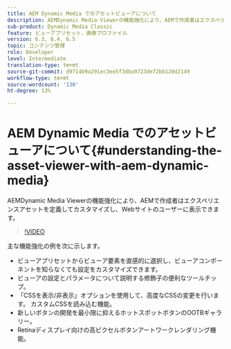 ```yaml
---
title: AEM Dynamic Media でのアセットビューアについて
description: AEMDynamic Media Viewerの機能強化により、AEMで作成者はエクスペリエンスアセットを定義してカスタマイズし、Webサイトのユーザーに表示できます。
sub-product: Dynamic Media Classic
feature: ビューアプリセット、画像プロファイル
version: 6.3, 6.4, 6.5
topic: コンテンツ管理
role: Developer
level: Intermediate
translation-type: tm+mt
source-git-commit: d9714b9a291ec3ee5f3dba9723de72bb120d2149
workflow-type: tm+mt
source-wordcount: '130'
ht-degree: 13%

---
```



# AEM Dynamic Media でのアセットビューアについて{#understanding-the-asset-viewer-with-aem-dynamic-media}

AEMDynamic Media Viewerの機能強化により、AEMで作成者はエクスペリエンスアセットを定義してカスタマイズし、Webサイトのユーザーに表示できます。

>[!VIDEO](https://video.tv.adobe.com/v/17783/?quality=9&learn=on)

主な機能強化の例を次に示します。

* ビューアプリセットからビューア要素を直感的に選択し、ビューアコンポーネントを知らなくても設定をカスタマイズできます。
* ビューアの設定とパラメータについて説明する修飾子の便利なツールチップ。
* 「CSSを表示/非表示」オプションを使用して、高度なCSSの変更を行います。 カスタムCSSを読み込む機能。
* 新しいボタンの開発を最小限に抑えるホットスポットボタンのOOTBギャラリー。
* Retinaディスプレイ向けの高ピクセルボタンアートワークレンダリング機能。
